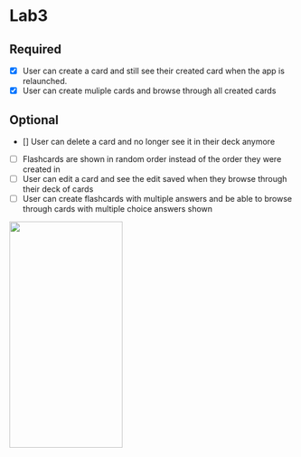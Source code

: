 # Lab3

## Required
- [X] User can create a card and still see their created card when the app is relaunched.
- [X] User can create muliple cards and browse through all created cards

## Optional
- [] User can delete a card and no longer see it in their deck anymore
- [ ] Flashcards are shown in random order instead of the order they were created in
- [ ] User can edit a card and see the edit saved when they browse through their deck of cards
- [ ] User can create flashcards with multiple answers and be able to browse through cards with multiple choice answers shown

<img src="https://user-images.githubusercontent.com/60219532/76674379-2855f880-6585-11ea-980a-c58042301713.gif" width="200" height="400" />  
